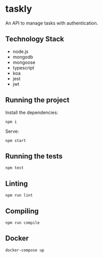 # taskly

An API to manage tasks with authentication.

## Technology Stack
- node.js
- mongodb
- mongoose
- typescript
- koa
- jest
- jwt

## Running the project

Install the dependencies:
```
npm i
```

Serve:
```
npm start
```

## Running the tests
```
npm test
```

## Linting
```
npm run lint
```

## Compiling
```
npm run compile
```

## Docker

```
docker-compose up
```